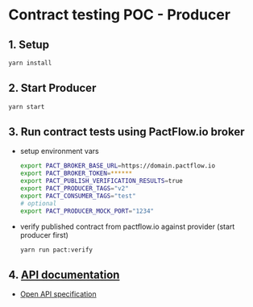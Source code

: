 # Contract testing POC - Producer

## 1. Setup

```bash
yarn install
```

## 2. Start Producer

```bash
yarn start
```

## 3. Run contract tests using PactFlow.io broker

- setup environment vars

  ```bash
  export PACT_BROKER_BASE_URL=https://domain.pactflow.io
  export PACT_BROKER_TOKEN=******
  export PACT_PUBLISH_VERIFICATION_RESULTS=true
  export PACT_PRODUCER_TAGS="v2"
  export PACT_CONSUMER_TAGS="test"
  # optional
  export PACT_PRODUCER_MOCK_PORT="1234"
  ```

- verify published contract from pactflow.io against provider (start producer first)

  ```bash
  yarn run pact:verify
  ```

## 4. [API documentation](https://app.swaggerhub.com/apis-docs/DRUSUEXTERN/pact-provider-poc/1.0.0)

- [Open API specification](./api-docs.yaml)
